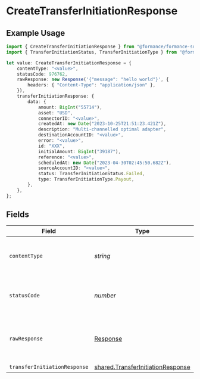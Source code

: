# CreateTransferInitiationResponse

## Example Usage

```typescript
import { CreateTransferInitiationResponse } from "@formance/formance-sdk/sdk/models/operations";
import { TransferInitiationStatus, TransferInitiationType } from "@formance/formance-sdk/sdk/models/shared";

let value: CreateTransferInitiationResponse = {
    contentType: "<value>",
    statusCode: 976762,
    rawResponse: new Response('{"message": "hello world"}', {
        headers: { "Content-Type": "application/json" },
    }),
    transferInitiationResponse: {
        data: {
            amount: BigInt("55714"),
            asset: "USD",
            connectorID: "<value>",
            createdAt: new Date("2023-10-25T21:51:23.421Z"),
            description: "Multi-channelled optimal adapter",
            destinationAccountID: "<value>",
            error: "<value>",
            id: "XXX",
            initialAmount: BigInt("39187"),
            reference: "<value>",
            scheduledAt: new Date("2023-04-30T02:45:50.682Z"),
            sourceAccountID: "<value>",
            status: TransferInitiationStatus.Failed,
            type: TransferInitiationType.Payout,
        },
    },
};
```

## Fields

| Field                                                                                         | Type                                                                                          | Required                                                                                      | Description                                                                                   |
| --------------------------------------------------------------------------------------------- | --------------------------------------------------------------------------------------------- | --------------------------------------------------------------------------------------------- | --------------------------------------------------------------------------------------------- |
| `contentType`                                                                                 | *string*                                                                                      | :heavy_check_mark:                                                                            | HTTP response content type for this operation                                                 |
| `statusCode`                                                                                  | *number*                                                                                      | :heavy_check_mark:                                                                            | HTTP response status code for this operation                                                  |
| `rawResponse`                                                                                 | [Response](https://developer.mozilla.org/en-US/docs/Web/API/Response)                         | :heavy_check_mark:                                                                            | Raw HTTP response; suitable for custom response parsing                                       |
| `transferInitiationResponse`                                                                  | [shared.TransferInitiationResponse](../../../sdk/models/shared/transferinitiationresponse.md) | :heavy_minus_sign:                                                                            | OK                                                                                            |